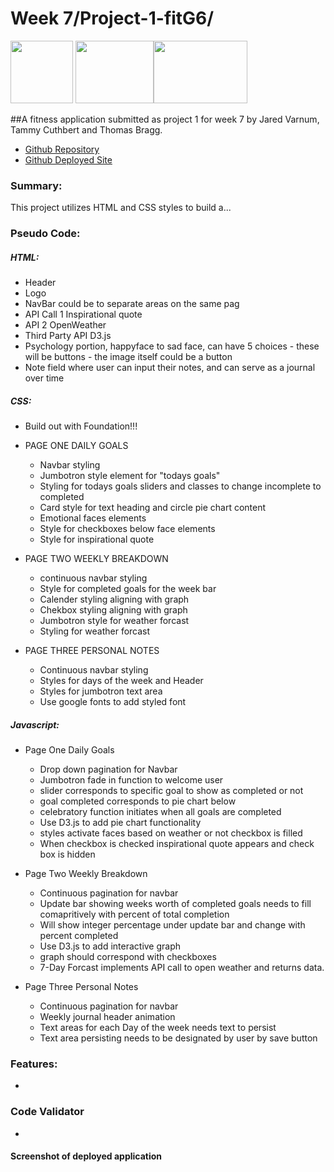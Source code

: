 # Week 7/Project-1-fitG6/
<img src="https://www.pngitem.com/pimgs/m/520-5208614_curso-programacin-front-end-completo-transparent-html-css.png" width="100" height="100"> <img src="https://i.stack.imgur.com/dMXbE.png" width="125" height="100"><img src="https://i.dlpng.com/static/png/7044135_preview.png" width="150" height="100">

##A fitness application submitted as project 1 for week 7 by Jared Varnum, Tammy Cuthbert and Thomas Bragg.

* [Github Repository](https://github.com/TicTac2992/project-1-fitG6)
* [Github Deployed Site](https://tictac2992.github.io/project-1-fitG6/)

### Summary:
This project utilizes HTML and CSS styles to build a...

### Pseudo Code:
##### HTML:
* Header
* Logo
* NavBar could be to separate areas on the same pag
* API Call 1 Inspirational quote
* API 2 OpenWeather
* Third Party API  D3.js 
* Psychology portion, happyface to sad face, can have 5 choices - these will be buttons - the image itself could be a button 
* Note field where user can input their notes, and can serve as a journal over time

##### CSS:
* Build out with Foundation!!! 
* PAGE ONE DAILY GOALS 
    * Navbar styling 
    * Jumbotron style element for "todays goals" 
    * Styling for todays goals sliders and classes to change incomplete to completed 
    * Card style for text heading and circle pie chart content 
    * Emotional faces elements 
    * Style for checkboxes below face elements 
    * Style for inspirational quote 

* PAGE TWO WEEKLY BREAKDOWN 
    * continuous navbar styling 
    * Style for completed goals for the week bar 
    * Calender styling aligning with graph
    * Chekbox styling aligning with graph 
    * Jumbotron style for weather forcast 
    * Styling for weather forcast 

* PAGE THREE PERSONAL NOTES 
    * Continuous navbar styling 
    * Styles for days of the week and Header 
    * Styles for jumbotron text area 
    * Use google fonts to add styled font 

##### Javascript:
* Page One Daily Goals
    * Drop down pagination for Navbar
    * Jumbotron fade in function to welcome user
    * slider corresponds to specific goal to show as completed or not
    * goal completed corresponds to pie chart below
    * celebratory function initiates when all goals are completed
    * Use D3.js to add pie chart functionality
    * styles activate faces based on weather or not checkbox is filled
    * When checkbox is checked inspirational quote appears and check box is hidden
        
* Page Two Weekly Breakdown
    * Continuous pagination for navbar
    * Update bar showing weeks worth of completed goals needs to fill comapritively with percent of total completion
    * Will show integer percentage under update bar and change with percent completed
    * Use D3.js to add interactive graph
    * graph should correspond with checkboxes
    * 7-Day Forcast implements API call to open weather and returns data.

* Page Three Personal Notes
    * Continuous pagination for navbar
    * Weekly journal header animation
    * Text areas for each Day of the week needs text to persist
    * Text area persisting needs to be designated by user by save button

### Features:
* 

### Code Validator
* 

#### Screenshot of deployed application
![]()